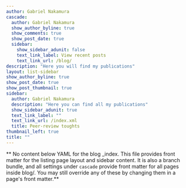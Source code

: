 ```yaml
---
author: Gabriel Nakamura
cascade:
  author: Gabriel Nakamura
  show_author_byline: true
  show_comments: true
  show_post_date: true
  sidebar:
    show_sidebar_adunit: false
    text_link_label: View recent posts
    text_link_url: /blog/
description: "Here you will find my publications"
layout: list-sidebar
show_author_byline: true
show_post_date: true
show_post_thumbnail: true
sidebar:
  author: Gabriel Nakamura
  description: "Here you can find all my publications"
  show_sidebar_adunit: true
  text_link_label: ""
  text_link_url: /index.xml
  title: Peer-review toughts
thumbnail_left: true
title: ""
---
```


** No content below YAML for the blog _index. This file provides front matter for the listing page layout and sidebar content. It is also a branch bundle, and all settings under `cascade` provide front matter for all pages inside blog/. You may still override any of these by changing them in a page's front matter.**
